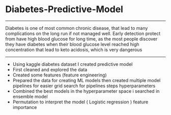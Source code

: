 # Diabetes-Predictive-Model
---
Diabetes is one of most common chronic disease, that lead to many complications on the long run if not managed well. Early detection protect from have high blood glucose for long time, as the most people discover they have diabetes when their blood glucose level reached high concentration that lead to keto acidosis, which is very dangerous

---

* Using kaggle diabetes dataset I created predictive model
* First cleaned and explored the data 
* Created some features (feature engineering)
* Prepared the data for creating ML models then created multiple model pipelines for easier grid search for pipelines steps hyperparameters 
* Combined the best models in the hyperparameter space i searched in ensemble model
* Permutation to interpret the model ( Logistic regression ) feature importance 
